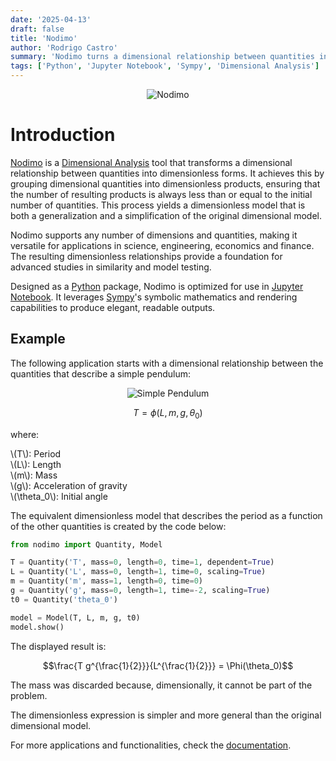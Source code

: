 ```yaml
---
date: '2025-04-13'
draft: false 
title: 'Nodimo'
author: 'Rodrigo Castro'
summary: 'Nodimo turns a dimensional relationship between quantities into dimensionless forms.'
tags: ['Python', 'Jupyter Notebook', 'Sympy', 'Dimensional Analysis']
---
```


<p align="center">
<img src="/projects/nodimo_logo.svg" alt="Nodimo">
</p>

# Introduction 
[Nodimo] is a [Dimensional Analysis] tool that transforms a dimensional relationship between quantities into dimensionless forms. It achieves this by grouping dimensional quantities into dimensionless products, ensuring that the number of resulting products is always less than or equal to the initial number of quantities. This process yields a dimensionless model that is both a generalization and a simplification of the original dimensional model.

Nodimo supports any number of dimensions and quantities, making it versatile for applications in science, engineering, economics and finance. The resulting dimensionless relationships provide a foundation for advanced studies in similarity and model testing.

Designed as a [Python] package, Nodimo is optimized for use in [Jupyter Notebook]. It leverages [Sympy]'s symbolic mathematics and rendering capabilities to produce elegant, readable outputs.

## Example
The following application starts with a dimensional relationship between the quantities that describe a simple pendulum:

<p align="center">
    <img src="/projects/nodimo_simple_pendulum.svg" alt="Simple Pendulum">
</p>

$$T = \phi(L, m, g, \theta_0)$$

where:

\\(T\\): Period <br>
\\(L\\): Length <br>
\\(m\\): Mass <br>
\\(g\\): Acceleration of gravity <br>
\\(\theta_0\\): Initial angle

The equivalent dimensionless model that describes the period as a function of the other quantities is created by the code below:

```python
from nodimo import Quantity, Model

T = Quantity('T', mass=0, length=0, time=1, dependent=True)
L = Quantity('L', mass=0, length=1, time=0, scaling=True)
m = Quantity('m', mass=1, length=0, time=0)
g = Quantity('g', mass=0, length=1, time=-2, scaling=True)
t0 = Quantity('theta_0')

model = Model(T, L, m, g, t0)
model.show()
```

The displayed result is:

$$\frac{T g^{\frac{1}{2}}}{L^{\frac{1}{2}}} = \Phi(\theta_0)$$

The mass was discarded because, dimensionally, it cannot be part of the problem.

The dimensionless expression is simpler and more general than the original dimensional model.

For more applications and functionalities, check the [documentation][Nodimo].

<!-- Links -->
[Python]: https://www.python.org/
[Nodimo]: https://nodimo.readthedocs.io/
[Jupyter Notebook]: https://jupyter.org/
[Sympy]: https://www.sympy.org/
[Dimensional Analysis]: https://en.wikipedia.org/wiki/Dimensional_analysis
